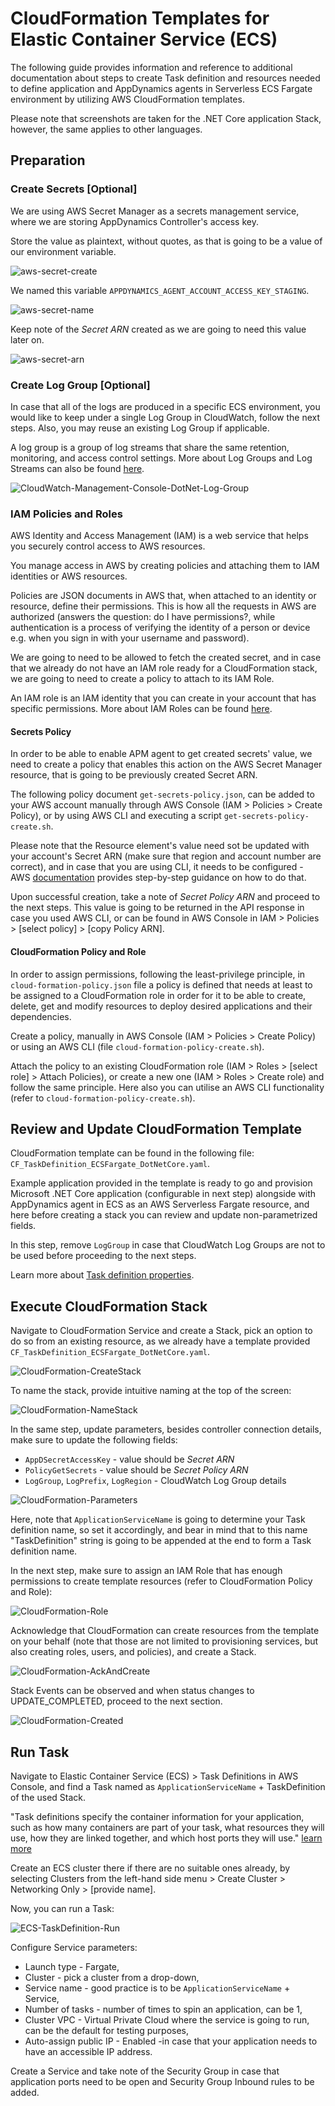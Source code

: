 # CloudFormation Templates for Elastic Container Service (ECS)

The following guide provides information and reference to additional documentation about steps to create Task definition and resources needed to define application and AppDynamics agents in Serverless ECS Fargate environment by utilizing AWS CloudFormation templates.

Please note that screenshots are taken for the .NET Core application Stack, however, the same applies to other languages.

## Preparation

### Create Secrets [Optional]

We are using AWS Secret Manager as a secrets management service, where we are storing AppDynamics Controller's access key.

Store the value as plaintext, without quotes, as that is going to be a value of our environment variable.

![aws-secret-create](https://user-images.githubusercontent.com/23483887/101659141-a294aa00-3a3d-11eb-8890-45de5af81174.png)

We named this variable `APPDYNAMICS_AGENT_ACCOUNT_ACCESS_KEY_STAGING`.

![aws-secret-name](https://user-images.githubusercontent.com/23483887/101659151-a45e6d80-3a3d-11eb-8e3f-054e94dd124e.png)

Keep note of the *Secret ARN* created as we are going to need this value later on.

![aws-secret-arn](https://user-images.githubusercontent.com/23483887/101660379-04094880-3a3f-11eb-9318-21cbfa9edb5f.png)

### Create Log Group [Optional]

In case that all of the logs are produced in a specific ECS environment, you would like to keep under a single Log Group in CloudWatch, follow the next steps. Also, you may reuse an existing Log Group if applicable.

A log group is a group of log streams that share the same retention, monitoring, and access control settings. More about Log Groups and Log Streams can also be found [here](https://docs.aws.amazon.com/AmazonCloudWatch/latest/logs/Working-with-log-groups-and-streams.html).

![CloudWatch-Management-Console-DotNet-Log-Group](https://user-images.githubusercontent.com/23483887/101661164-dffa3700-3a3f-11eb-85b7-31e30e528b9d.png)

### IAM Policies and Roles

AWS Identity and Access Management (IAM) is a web service that helps you securely control access to AWS resources.

You manage access in AWS by creating policies and attaching them to IAM identities or AWS resources. 

Policies are JSON documents in AWS that, when attached to an identity or resource, define their permissions. This is how all the requests in AWS are authorized (answers the question: do I have permissions?, while authentication is a process of verifying the identity of a person or device e.g. when you sign in with your username and password).

We are going to need to be allowed to fetch the created secret, and in case that we already do not have an IAM role ready for a CloudFormation stack, we are going to need to create a policy to attach to its IAM Role. 

An IAM role is an IAM identity that you can create in your account that has specific permissions. More about IAM Roles can be found [here](https://docs.aws.amazon.com/IAM/latest/UserGuide/id_roles.html).

#### Secrets Policy

In order to be able to enable APM agent to get created secrets' value, we need to create a policy that enables this action on the AWS Secret Manager resource, that is going to be previously created Secret ARN.

The following policy document `get-secrets-policy.json`, can be added to your AWS account manually through AWS Console (IAM > Policies > Create Policy), or by using AWS CLI and executing a script `get-secrets-policy-create.sh`.

Please note that the Resource element's value need sot be updated with your account's Secret ARN (make sure that region and account number are correct), and in case that you are using CLI, it needs to be configured - AWS [documentation](https://docs.aws.amazon.com/cli/latest/userguide/install-cliv2.html) provides step-by-step guidance on how to do that.

Upon successful creation, take a note of *Secret Policy ARN* and proceed to the next steps. This value is going to be returned in the API response in case you used AWS CLI, or can be found in AWS Console in IAM > Policies > [select policy] > [copy Policy ARN].

#### CloudFormation Policy and Role

In order to assign permissions, following the least-privilege principle, in `cloud-formation-policy.json` file a policy is defined that needs at least to be assigned to a CloudFormation role in order for it to be able to create, delete, get and modify resources to deploy desired applications and their dependencies.

Create a policy, manually in AWS Console (IAM > Policies > Create Policy) or using an AWS CLI (file `cloud-formation-policy-create.sh`).

Attach the policy to an existing CloudFormation role (IAM > Roles > [select role] > Attach Policies), or create a new one (IAM > Roles > Create role) and follow the same principle. Here also you can utilise an AWS CLI functionality (refer to `cloud-formation-policy-create.sh`).

## Review and Update CloudFormation Template

CloudFormation template can be found in the following file: `CF_TaskDefinition_ECSFargate_DotNetCore.yaml`.

Example application provided in the template is ready to go and provision Microsoft .NET Core application (configurable in next step) alongside with AppDynamics agent in ECS as an AWS Serverless Fargate resource, and here before creating a stack you can review and update non-parametrized fields.

In this step, remove `LogGroup` in case that CloudWatch Log Groups are not to be used before proceeding to the next steps.

Learn more about [Task definition properties](https://docs.aws.amazon.com/AWSCloudFormation/latest/UserGuide/aws-resource-ecs-taskdefinition.html).

## Execute CloudFormation Stack 

Navigate to CloudFormation Service and create a Stack, pick an option to do so from an existing resource, as we already have a template provided `CF_TaskDefinition_ECSFargate_DotNetCore.yaml`.

![CloudFormation-CreateStack](https://user-images.githubusercontent.com/23483887/101669603-1341c380-3a4a-11eb-947c-4c540032391e.png)

To name the stack, provide intuitive naming at the top of the screen:

![CloudFormation-NameStack](https://user-images.githubusercontent.com/23483887/101670344-f1950c00-3a4a-11eb-9213-9780fdb39454.png)

In the same step, update parameters, besides controller connection details, make sure to update the following fields:
- `AppDSecretAccessKey` - value should be *Secret ARN* 
- `PolicyGetSecrets` - value should be *Secret Policy ARN*
- `LogGroup`, `LogPrefix`, `LogRegion` - CloudWatch Log Group details

![CloudFormation-Parameters](https://user-images.githubusercontent.com/23483887/101676355-f8c01800-3a52-11eb-84f9-07ba9a91c999.png)

Here, note that `ApplicationServiceName` is going to determine your Task definition name, so set it accordingly, and bear in mind that to this name "TaskDefinition" string is going to be appended at the end to form a Task definition name.

In the next step, make sure to assign an IAM Role that has enough permissions to create template resources (refer to CloudFormation Policy and Role):

![CloudFormation-Role](https://user-images.githubusercontent.com/23483887/101676585-43da2b00-3a53-11eb-8449-65964d507dd3.png)

Acknowledge that CloudFormation can create resources from the template on your behalf (note that those are not limited to provisioning services, but also creating roles, users, and policies), and create a Stack.

![CloudFormation-AckAndCreate](https://user-images.githubusercontent.com/23483887/101676206-c6161f80-3a52-11eb-9443-5617175429d5.png)

Stack Events can be observed and when status changes to UPDATE_COMPLETED, proceed to the next section.

![CloudFormation-Created](https://user-images.githubusercontent.com/23483887/101676729-771cba00-3a53-11eb-83e2-4150293adc32.png)

## Run Task

Navigate to Elastic Container Service (ECS) > Task Definitions in AWS Console, and find a Task named as `ApplicationServiceName` + TaskDefinition of the used Stack. 

"Task definitions specify the container information for your application, such as how many containers are part of your task, what resources they will use, how they are linked together, and which host ports they will use." [learn more](https://docs.aws.amazon.com/AmazonECS/latest/developerguide/task_definitions.html)

Create an ECS cluster there if there are no suitable ones already, by selecting Clusters from the left-hand side menu > Create Cluster > Networking Only > [provide name].

Now, you can run a Task:

![ECS-TaskDefinition-Run](https://user-images.githubusercontent.com/23483887/101673199-c7454d80-3a4e-11eb-8553-931439a2a15e.png)

Configure Service parameters:
- Launch type - Fargate,
- Cluster - pick a cluster from a drop-down,
- Service name - good practice is to be `ApplicationServiceName` + Service,
- Number of tasks - number of times to spin an application, can be 1,
- Cluster VPC - Virtual Private Cloud where the service is going to run, can be the default for testing purposes,
- Auto-assign public IP - Enabled -in case that your application needs to have an accessible IP address.

Create a Service and take note of the Security Group in case that application ports need to be open and Security Group Inbound rules to be added.
